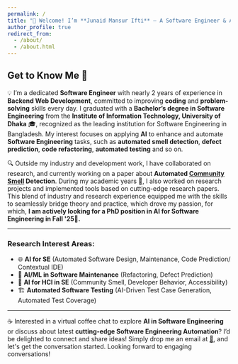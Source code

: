 ```yaml
---
permalink: /
title: "👋 Welcome! I’m **Junaid Mansur Ifti** — A Software Engineer & AI for SE Enthusiast"
author_profile: true
redirect_from: 
  - /about/
  - /about.html
---
```


## Get to Know Me 🙌

💡 I’m a dedicated **Software Engineer** with nearly 2 years of experience in **Backend Web Development**, committed to improving **coding** and **problem-solving** skills every day. I graduated with a **Bachelor’s degree in Software Engineering** from the **Institute of Information Technology, University of Dhaka** 🎓,  recognized as the leading institution for Software Engineering in Bangladesh. My interest focuses on applying **AI** to enhance and automate **Software Engineering** tasks, such as **automated smell detection**, **defect prediction**, **code refactoring**, **automated testing** and so on.

🔍 Outside my industry and development work, I have collaborated on research, and currently working on a paper about **Automated [Community Smell](https://ar5iv.labs.arxiv.org/html/2209.10671) Detection**. During my academic years 📘, I also worked on research projects and implemented tools based on cutting-edge research papers. This blend of industry and research experience equipped me with the skills to seamlessly bridge theory and practice, which drove my passion, for which, **I am actively looking for a PhD position in AI for Software Engineering in Fall '25🎯.**

---

### Research Interest Areas:
- 🌐 **AI for SE** (Automated Software Design, Maintenance, Code Prediction/ Contextual IDE)
- 🔄 **AI/ML in Software Maintenance** (Refactoring, Defect Prediction)
- 🧠 **AI for HCI in SE** (Community Smell, Developer Behavior, Accessibility)
- 🏗️ **Automated Software Testing** (AI-Driven Test Case Generation, Automated Test Coverage)

---
☕ Interested in a virtual coffee chat to explore **AI in Software Engineering** or discuss about latest **cutting-edge Software Engineering Automation**? I’d be delighted to connect and share ideas! Simply drop me an email at [📧](mailto:bsse1027@iit.du.ac.bd), and let's get the conversation started.
Looking forward to engaging conversations!
